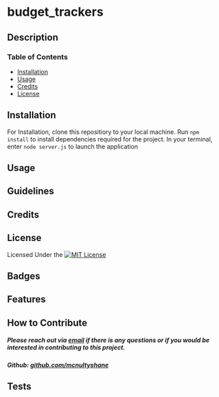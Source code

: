 # budget_trackers

## Description



### Table of Contents

- [Installation](#installation)
- [Usage](#usage)
- [Credits](#credits)
- [License](#license)

## Installation 

For Installation, clone this repositiory to your local machine.  Run `npm install` to install dependencies required for the project.  In your terminal, enter `node server.js` to launch the application

## Usage 


## Guidelines


## Credits


## License

Licensed Under the [![MIT License](https://img.shields.io/badge/License-MIT-yellow.svg)](https://opensource.org/licenses/MIT)

## Badges


## Features


## How to Contribute

##### Please reach out via [email](mailto:mcnultyshanej@gmail.com) if there is any questions or if you would be interested in contributing to this project.
##### Github: [github.com/mcnultyshane](https://github.com/mcnultyshane)

## Tests
